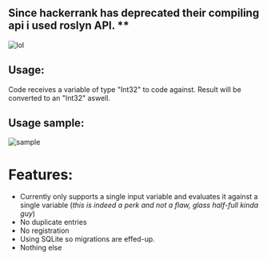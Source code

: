 
## Since hackerrank has deprecated their compiling api i used roslyn API. **

![lol](https://i.gyazo.com/8d8b43ebdd606f3826d2200e66ddb820.png)

## Usage:

Code receives a variable of type "Int32" to code against. Result will be converted to an "Int32" aswell.

## Usage sample:

![sample](https://i.gyazo.com/99ce51309c31b65ed213890cb1c514d7.gif)



# Features: 
 + Currently only supports a single input variable and evaluates it against a single variable (*this is indeed a perk and not a flaw, glass half-full kinda guy*)
 + No duplicate entries 
 + No registration
 + Using SQLite so migrations are effed-up.
 + Nothing else